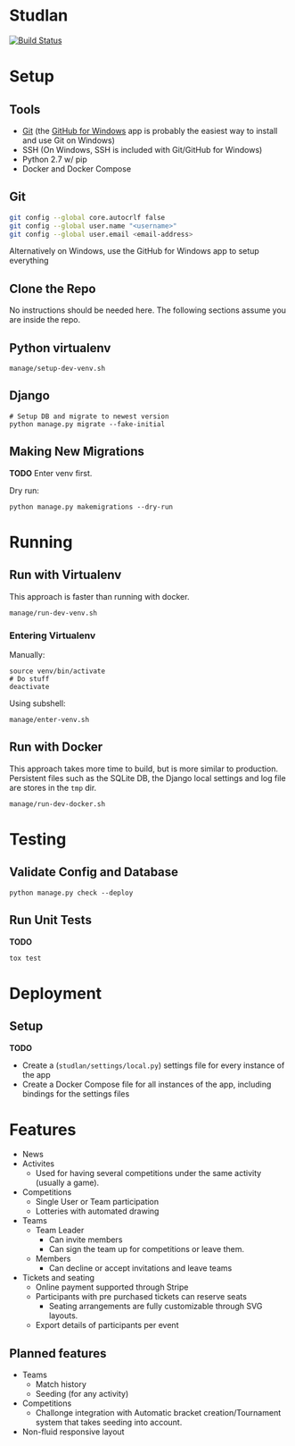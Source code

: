 Studlan
==========
[![Build Status](https://drone.casualgaming.no/api/badges/CasualGaming/studlan/status.svg)](https://drone.fap.no/CasualGaming/studlan)

# Setup
## Tools
* [Git](http://git-scm.com) (the [GitHub for Windows](http://windows.github.com/) app is probably the easiest way to install and use Git on Windows)
* SSH (On Windows, SSH is included with Git/GitHub for Windows)
* Python 2.7 w/ pip
* Docker and Docker Compose

## Git
```bash
git config --global core.autocrlf false
git config --global user.name "<username>"
git config --global user.email <email-address>
```

Alternatively on Windows, use the GitHub for Windows app to setup everything

## Clone the Repo
No instructions should be needed here. The following sections assume you are inside the repo.

## Python virtualenv
```
manage/setup-dev-venv.sh
```

## Django
```
# Setup DB and migrate to newest version
python manage.py migrate --fake-initial
```

## Making New Migrations
**TODO**
Enter venv first.

Dry run:
```
python manage.py makemigrations --dry-run
```

# Running
## Run with Virtualenv
This approach is faster than running with docker.
```
manage/run-dev-venv.sh
```

### Entering Virtualenv
Manually:
```
source venv/bin/activate
# Do stuff
deactivate
```
Using subshell:
```
manage/enter-venv.sh
```

## Run with Docker
This approach takes more time to build, but is more similar to production. Persistent files such as the SQLite DB, the Django local settings and log file are stores in the `tmp` dir.
```
manage/run-dev-docker.sh
```

# Testing
## Validate Config and Database
```
python manage.py check --deploy
```
## Run Unit Tests
**TODO**
```
tox test
```

# Deployment
## Setup
**TODO**
* Create a (`studlan/settings/local.py`) settings file for every instance of the app
* Create a Docker Compose file for all instances of the app, including bindings for the settings files

# Features
* News
* Activites
	* Used for having several competitions under the same activity (usually a game).
* Competitions
	* Single User or Team participation
	* Lotteries with automated drawing
* Teams
	* Team Leader
		* Can invite members
		* Can sign the team up for competitions or leave them.
	* Members
		* Can decline or accept invitations and leave teams
* Tickets and seating
	* Online payment supported through Stripe
	* Participants with pre purchased tickets can reserve seats
		* Seating arrangements are fully customizable through SVG layouts.
	* Export details of participants per event


## Planned features
* Teams
	* Match history
	* Seeding (for any activity)
* Competitions
	* Challonge integration with Automatic bracket creation/Tournament system that takes seeding into account.
* Non-fluid responsive layout
